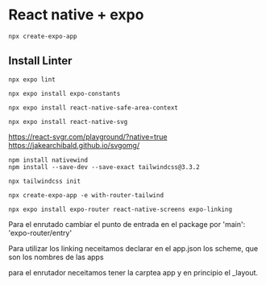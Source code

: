 # React native + expo

```
npx create-expo-app
```

## Install Linter 

```
npx expo lint
```

```
npx expo install expo-constants

npx expo install react-native-safe-area-context
```

```
npx expo install react-native-svg
```

https://react-svgr.com/playground/?native=true
https://jakearchibald.github.io/svgomg/

```
npm install nativewind
npm install --save-dev --save-exact tailwindcss@3.3.2

npx tailwindcss init
```

```
npx create-expo-app -e with-router-tailwind
```

```
npx expo install expo-router react-native-screens expo-linking
```

Para el enrutado cambiar el punto de entrada en el package por 'main': 'expo-router/entry'

Para utilizar los linking neceitamos declarar en el app.json los scheme, que son los nombres de las apps

para el enrutador neceitamos tener la carptea app y en principio el _layout.